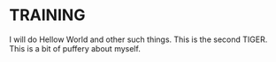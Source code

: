 # TRAINING
I will do Hellow World and other such things. 
This is the second TIGER. <br />
This is a  bit of puffery about myself. 
